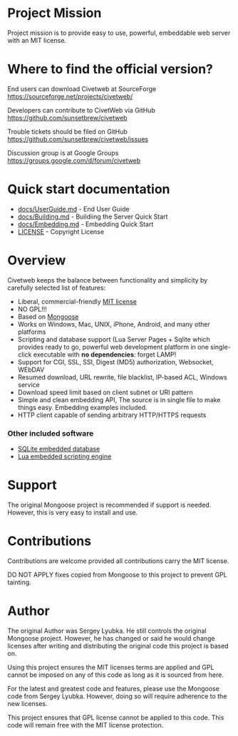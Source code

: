 # Project Mission

Project mission is to provide easy to use, powerful, embeddable web server with an MIT license.

# Where to find the official version?

End users can download Civetweb at SourceForge
https://sourceforge.net/projects/civetweb/

Developers can contribute to CivetWeb via GitHub
https://github.com/sunsetbrew/civetweb

Trouble tickets should be filed on GitHub
https://github.com/sunsetbrew/civetweb/issues

Discussion group is at Google Groups
https://groups.google.com/d/forum/civetweb

# Quick start documentation

- [docs/UserGuide.md](https://github.com/sunsetbrew/civetweb/blob/master/docs/UserGuide.md) - End User Guide
- [docs/Building.md](https://github.com/sunsetbrew/civetweb/blob/master/docs/Building.md) - Buildiing the Server Quick Start
- [docs/Embedding.md](https://github.com/sunsetbrew/civetweb/blob/master/docs/Embedding.md) - Embedding Quick Start
- [LICENSE](https://github.com/sunsetbrew/civetweb/blob/master/LICENSE) - Copyright License

# Overview

Civetweb keeps the balance between functionality and
simplicity by carefully selected list of features:

- Liberal, commercial-friendly
  [MIT license](http://en.wikipedia.org/wiki/MIT_License)
- NO GPL!!!
- Based on [Mongoose](https://code.google.com/p/mongoose/)
- Works on Windows, Mac, UNIX, iPhone, Android, and many other platforms
- Scripting and database support (Lua Server Pages + Sqlite
  which provides ready to go, powerful web development platform in
  one single-click executable with **no dependencies**: forget LAMP!
- Support for CGI, SSL, SSI, Digest (MD5) authorization, Websocket, WEbDAV
- Resumed download, URL rewrite, file blacklist, IP-based ACL, Windows service
- Download speed limit based on client subnet or URI pattern
- Simple and clean embedding API,
  The source is in single file
  to make things easy. Embedding examples included.
- HTTP client capable of sending arbitrary HTTP/HTTPS requests


### Other included software

  - <a href="http://sqlite.org">SQLite embedded database</a>
  - <a href="http://lua.org">Lua embedded scripting engine</a>

# Support

The original Mongoose project is recommended if support is needed.  However,
this is very easy to install and use. 

# Contributions

Contributions are welcome provided all contributions carry the MIT license.

DO NOT APPLY fixes copied from Mongoose to this project to prevent GPL tainting.

# Author

The original Author was Sergey Lyubka.  He still controls the original
Mongoose project.  However, he has changed or said he would 
change licenses after writing and distributing the original code this
project is based on.

Using this project ensures the MIT licenses terms are applied and
GPL cannot be imposed on any of this code as long as it is sourced from
here.

For the latest and greatest code and features, please use the Mongoose
code from Sergey Lyubka.  However, doing so will require adherence to
the new licenses.

This project ensures that GPL license cannot be applied to this code.
This code will remain free with the MIT license protection.
